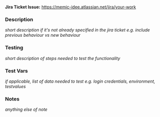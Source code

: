 **Jira Ticket Issue:**  https://memic-idee.atlassian.net/jira/your-work
	
### Description
   *short description if it's not already specified in the jira ticket*
	 *e.g. include previous behaviour vs new behaviour*
  
### Testing
  *short description of steps needed to test the functionality*
 
### Test Vars
  *if applicable, list of data needed to test*
  *e.g. login credentials, environment, testvalues*

### Notes
  *anything else of note*
